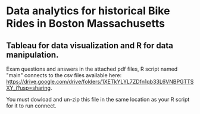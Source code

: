 # Data analytics for historical Bike Rides in Boston Massachusetts
## Tableau for data visualization and R for data manipulation.

Exam questions and answers in the attached pdf files, R script named "main" connects to the csv files available here: https://drive.google.com/drive/folders/1XETkYLYL7ZDfn1qb33L6VNBPGTTSXY_i?usp=sharing.

You must dowload and un-zip this file in the same location as your R script for it to run connect. 

